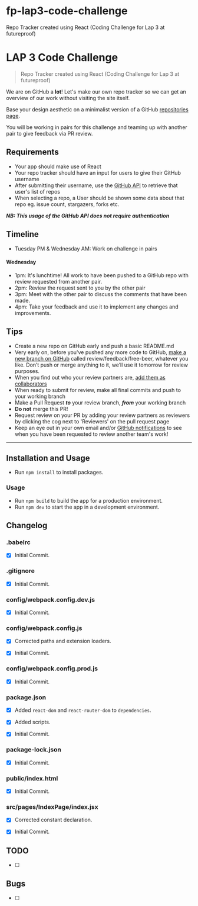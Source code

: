 # fp-lap3-code-challenge
Repo Tracker created using React (Coding Challenge for Lap 3 at futureproof)


# LAP 3 Code Challenge

> Repo Tracker created using React (Coding Challenge for Lap 3 at futureproof)

We are on GitHub a **lot**! Let's make our own repo tracker so we can get an overview of our work without visiting the site itself.

Base your design aesthetic on a minimalist version of a GitHub [repositories page](https://github.com/getfutureproof?tab=repositories).

You will be working in pairs for this challenge and teaming up with another pair to give feedback via PR review.

## Requirements
- Your app should make use of React
- Your repo tracker should have an input for users to give their GitHub username
- After submitting their username, use the [GitHub API](https://developer.github.com/v3/repos/#list-repositories-for-a-user) to retrieve that user's list of repos
- When selecting a repo, a User should be shown some data about that repo eg. issue count, stargazers, forks etc.

***NB: This usage of the GitHub API does not require authentication***

## Timeline
- Tuesday PM & Wednesday AM: Work on challenge in pairs
#### Wednesday
- 1pm: It's lunchtime! All work to have been pushed to a GitHub repo with review requested from another pair.
- 2pm: Review the request sent to you by the other pair
- 3pm: Meet with the other pair to discuss the comments that have been made.
- 4pm: Take your feedback and use it to implement any changes and improvements.

## Tips
- Create a new repo on GitHub early and push a basic README.md
- Very early on, before you've pushed any more code to GitHub, [make a new branch on GitHub](https://docs.github.com/en/free-pro-team@latest/github/collaborating-with-issues-and-pull-requests/creating-and-deleting-branches-within-your-repository) called review/feedback/free-beer, whatever you like. Don’t push or merge anything to it, we’ll use it tomorrow for review purposes.
- When you find out who your review partners are, [add them as collaborators](https://docs.github.com/en/free-pro-team@latest/github/setting-up-and-managing-your-github-user-account/inviting-collaborators-to-a-personal-repository)
- When ready to submit for review, make all final commits and push to your working branch
- Make a Pull Request ***to*** your review branch, ***from*** your working branch
- **Do not** merge this PR!
- Request review on your PR by adding your review partners as reviewers by clicking the cog next to 'Reviewers' on the pull request page
- Keep an eye out in your own email and/or [GitHub notifications](https://github.com/notifications?query=reason%3Areview-requested) to see when you have been requested to review another team's work!

<hr>

## Installation and Usage

* Run `npm install` to install packages.

### Usage

* Run `npm build` to build the app for a production environment.
* Run `npm dev` to start the app in a development environment.


## Changelog

### .babelrc

- [x] Initial Commit.

### .gitignore

- [x] Initial Commit.

### config/webpack.config.dev.js

- [x] Initial Commit.

### config/webpack.config.js

- [x] Corrected paths and extension loaders.

- [x] Initial Commit.

### config/webpack.config.prod.js

- [x] Initial Commit.

### package.json

- [x] Added `react-dom` and `react-router-dom` to `dependencies`.

- [x] Added scripts.

- [x] Initial Commit.

### package-lock.json

- [x] Initial Commit.

### public/index.html

- [x] Initial Commit.

### src/pages/IndexPage/index.jsx

- [x] Corrected constant declaration.

- [x] Initial Commit.


## TODO

- [ ] 

## Bugs

- [ ] 
